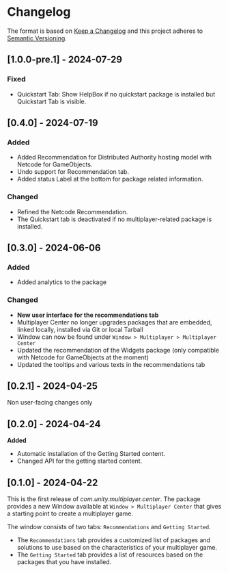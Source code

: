 # Changelog

The format is based on [Keep a Changelog](http://keepachangelog.com/en/1.0.0/)
and this project adheres to [Semantic Versioning](http://semver.org/spec/v2.0.0.html).

## [1.0.0-pre.1] - 2024-07-29

### Fixed
- Quickstart Tab: Show HelpBox if no quickstart package is installed but Quickstart Tab is visible. 

## [0.4.0] - 2024-07-19

### Added
- Added Recommendation for Distributed Authority hosting model with Netcode for GameObjects.
- Undo support for Recommendation tab.
- Added status Label at the bottom for package related information. 

### Changed
- Refined the Netcode Recommendation.
- The Quickstart tab is deactivated if no multiplayer-related package is installed.

## [0.3.0] - 2024-06-06

### Added
- Added analytics to the package

### Changed
- **New user interface for the recommendations tab**
- Multiplayer Center no longer upgrades packages that are embedded, linked locally, installed via Git or local Tarball
- Window can now be found under `Window > Multiplayer > Multiplayer Center`
- Updated the recommendation of the Widgets package (only compatible with Netcode for GameObjects at the moment)
- Updated the tooltips and various texts in the recommendations tab 

## [0.2.1] - 2024-04-25

Non user-facing changes only

## [0.2.0] - 2024-04-24

**Added**

- Automatic installation of the Getting Started content.
- Changed API for the getting started content.

## [0.1.0] - 2024-04-22

This is the first release of *com.unity.multiplayer.center*. The package provides a new Window available at `Window > Multiplayer Center` that gives a starting point to create a multiplayer game. 

The window consists of two tabs: `Recommendations` and `Getting Started`. 
- The `Recommendations` tab provides a customized list of packages and solutions to use based on the characteristics of your multiplayer game. 
- The `Getting Started` tab provides a list of resources based on the packages that you have installed.
